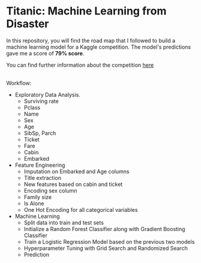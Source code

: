 # Titanic: Machine Learning from Disaster

In this repository, you will find the road map that I followed to build a machine learning model for a Kaggle competition. The model's predictions gave me a score of **79% score**. <br>


You can find further information about the competition [here](https://www.kaggle.com/c/titanic)<br><br>

Workflow: <br>
- Exploratory Data Analysis. <br>
  - Surviving rate
  - Pclass
  - Name
  - Sex
  - Age
  - SibSp, Parch
  - Ticket
  - Fare
  - Cabin
  - Embarked
- Feature Engineering  <br>
  - Imputation on Embarked and Age columns
  - Title extraction
  - New features based on cabin and ticket
  - Encoding sex column
  - Family size
  - Is Alone
  - One Hot Encoding for all categorical variables
- Machine Learning
  - Split data into train and test sets
  - Initialize a Random Forest Classifier along with Gradient Boosting Classifier
  - Train a Logistic Regression Model based on the previous two models
  - Hyperparameter Tuning with Grid Search and Randomized Search
  - Prediction
